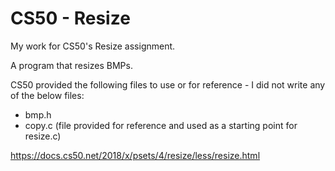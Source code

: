 # CS50 - Resize
My work for CS50's Resize assignment.

A program that resizes BMPs.

CS50 provided the following files to use or for reference - I did not write any of the below files:
* bmp.h
* copy.c (file provided for reference and used as a starting point for resize.c)

https://docs.cs50.net/2018/x/psets/4/resize/less/resize.html
